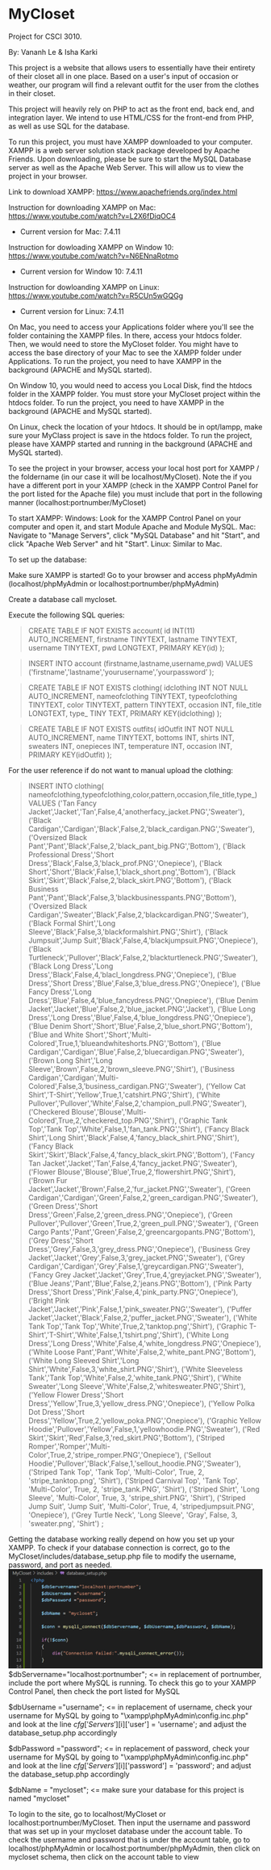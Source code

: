 # MyCloset
Project for CSCI 3010.

By: Vananh Le & Isha Karki

This project is a website that allows users to essentially have their entirety of 
their closet all in one place. Based on a user's input of occasion or weather, our program will
find a relevant outfit for the user from the clothes in their closet. 

This project will heavily rely on PHP to act as the front end, back end, and integration layer. We intend to
use HTML/CSS for the front-end from PHP, as well as use SQL for the database.

To run this project, you must have XAMPP downloaded to your computer. XAMPP is a web server solution stack package developed by Apache Friends. Upon downloading, 
please be sure to start the MySQL Database server as well as the Apache Web Server. This will allow us to view the project in your browser.

Link to download XAMPP: https://www.apachefriends.org/index.html

Instruction for downloading XAMPP on Mac: https://www.youtube.com/watch?v=L2X6fDiqOC4
- Current version for Mac: 7.4.11

Instruction for dowloading XAMPP on Window 10: https://www.youtube.com/watch?v=N6ENnaRotmo
- Current version for Window 10: 7.4.11

Instruction for dowloanding XAMPP on Linux: https://www.youtube.com/watch?v=R5CUn5wGQGg
- Current version for Linux: 7.4.11

On Mac, you need to access your Applications folder where you'll see the folder containing the XAMPP files. In there, access your htdocs folder. Then, we would need to store the MyCloset folder. 
You might have to access the base directory of your Mac to see the XAMPP folder under Applications. To run the project, you need to have XAMPP in the background (APACHE and MySQL started).

On Window 10, you would need to access you Local Disk, find the htdocs folder in the XAMPP folder. You must store your MyCloset project within the htdocs folder. To run the project, you need to have XAMPP in the background (APACHE and MySQL started).

On Linux, check the location of your htdocs. It should be in opt/lampp, make sure your MyClass project is save in the htdocs folder. To run the project, please have XAMPP started and running in the background (APACHE and MySQL started).

To see the project in your browser, access your local host port for XAMPP / the foldername (in our case it will be localhost/MyCloset). Note the if you have a different port in your XAMPP (check in the XAMPP Control Panel for the port listed for the Apache file) you must include that port in the following manner (localhost:portnumber/MyCloset) 

To start XAMPP:
Windows: Look for the XAMPP Control Panel on your computer and open it, and start Module Apache and Module MySQL.
Mac: Navigate to "Manage Servers", click "MySQL Database" and hit "Start", and click "Apache Web Server" and hit "Start".
Linux: Similar to Mac.

To set up the database:

Make sure XAMPP is started! Go to your browser and access phpMyAdmin (localhost/phpMyAdmin or localhost:portnumber/phpMyAdmin)

Create a database call mycloset.

Execute the following SQL queries:

>CREATE TABLE IF NOT EXISTS account(
>    id INT(11) AUTO_INCREMENT, 
>    firstname TINYTEXT,
>    lastname TINYTEXT,
>    username TINYTEXT,
>    pwd LONGTEXT,
>    PRIMARY KEY(id)
);

>INSERT INTO account
>   (firstname,lastname,username,pwd)
>VALUES
>    ('firstname','lastname','yourusername',’yourpassword’
);

>CREATE TABLE IF NOT EXISTS clothing( idclothing INT NOT NULL AUTO_INCREMENT, nameofclothing TINYTEXT, typeofclothing TINYTEXT, color TINYTEXT, pattern TINYTEXT, occasion INT, file_title LONGTEXT, type_ TINY TEXT, PRIMARY KEY(idclothing) 
);

>CREATE TABLE IF NOT EXISTS outfits( idOutfit INT NOT NULL AUTO_INCREMENT, name TINYTEXT, bottoms INT, shirts INT, sweaters INT, onepieces INT, temperature INT, occasion INT, PRIMARY KEY(idOutfit) );

For the user reference if do not want to manual upload the clothing:
>INSERT INTO clothing(
    nameofclothing,typeofclothing,color,pattern,occasion,file_title,type_)
VALUES
	('Tan Fancy Jacket','Jacket','Tan',False,4,'anotherfacy_jacket.PNG','Sweater'),
    ('Black Cardigan','Cardigan','Black',False,2,'black_cardigan.PNG','Sweater'),
    ('Oversized Black Pant','Pant','Black',False,2,'black_pant_big.PNG','Bottom'),
    ('Black Professional Dress','Short Dress','Black',False,3,'black_prof.PNG','Onepiece'),
    ('Black Short','Short','Black',False,1,'black_short.png','Bottom'),
    ('Black Skirt','Skirt','Black',False,2,'black_skirt.PNG','Bottom'),
    ('Black Business Pant','Pant','Black',False,3,'blackbusinesspants.PNG','Bottom'),
    ('Oversized Black Cardigan','Sweater','Black',False,2,'blackcardigan.PNG','Sweater'),
    ('Black Formal Shirt','Long Sleeve','Black',False,3,'blackformalshirt.PNG','Shirt'),
    ('Black Jumpsuit','Jump Suit','Black',False,4,'blackjumpsuit.PNG','Onepiece'),
    ('Black Turtleneck','Pullover','Black',False,2,'blackturtleneck.PNG','Sweater'),
    ('Black Long Dress','Long Dress','Black',False,4,'blacl_longdress.PNG','Onepiece'),
    ('Blue Dress','Short Dress','Blue',False,3,'blue_dress.PNG','Onepiece'),
    ('Blue Fancy Dress','Long Dress','Blue',False,4,'blue_fancydress.PNG','Onepiece'),
    ('Blue Denim Jacket','Jacket','Blue',False,2,'blue_jacket.PNG','Jacket'),
    ('Blue Long Dress','Long Dress','Blue',False,4,'blue_longdress.PNG','Onepiece'),
    ('Blue Denim Short','Short','Blue',False,2,'blue_short.PNG','Bottom'),
    ('Blue and White Short','Short','Multi-Colored',True,1,'blueandwhiteshorts.PNG','Bottom'),
    ('Blue Cardigan','Cardigan','Blue',False,2,'bluecardigan.PNG','Sweater'),
    ('Brown Long Shirt','Long Sleeve','Brown',False,2,'brown_sleeve.PNG','Shirt'),
    ('Business Cardigan','Cardigan','Multi-Colored',False,3,'business_cardigan.PNG','Sweater'),
    ('Yellow Cat Shirt','T-Shirt','Yellow',True,1,'catshirt.PNG','Shirt'),
    ('White Pullover','Pullover','White',False,2,'champion_pull.PNG','Sweater'),
    ('Checkered Blouse','Blouse','Multi-Colored',True,2,'checkered_top.PNG','Shirt'),
    ('Graphic Tank Top','Tank Top','White',False,1,'fan_tank.PNG','Shirt'),
    ('Fancy Black Shirt','Long Shirt','Black',False,4,'fancy_black_shirt.PNG','Shirt'),
    ('Fancy Black Skirt','Skirt','Black',False,4,'fancy_black_skirt.PNG','Bottom'),
    ('Fancy Tan Jacket','Jacket','Tan',False,4,'fancy_jacket.PNG','Sweater'),
    ('Flower Blouse','Blouse','Blue',True,2,'flowershirt.PNG','Shirt'),
    ('Brown Fur Jacket','Jacket','Brown',False,2,'fur_jacket.PNG','Sweater'),
    ('Green Cardigan','Cardigan','Green',False,2,'green_cardigan.PNG','Sweater'),
    ('Green Dress','Short Dress','Green',False,2,'green_dress.PNG','Onepiece'),
    ('Green Pullover','Pullover','Green',True,2,'green_pull.PNG','Sweater'),
    ('Green Cargo Pants','Pant','Green',False,2,'greencargopants.PNG','Bottom'),
    ('Grey Dress','Short Dress','Grey',False,3,'grey_dress.PNG','Onepiece'),
    ('Business Grey Jacket','Jacket','Grey',False,3,'grey_jacket.PNG','Sweater'),
    ('Grey Cardigan','Cardigan','Grey',False,1,'greycardigan.PNG','Sweater'),
    ('Fancy Grey Jacket','Jacket','Grey',True,4,'greyjacket.PNG','Sweater'),
    ('Blue Jeans','Pant','Blue',False,2,'jeans.PNG','Bottom'),
    ('Pink Party Dress','Short Dress','Pink',False,4,'pink_party.PNG','Onepiece'),
    ('Bright Pink Jacket','Jacket','Pink',False,1,'pink_sweater.PNG','Sweater'),
    ('Puffer Jacket','Jacket','Black',False,2,'puffer_jacket.PNG','Sweater'),
    ('White Tank Top','Tank Top','White',True,2,'tanktop.png','Shirt'),
    ('Graphic T-Shirt','T-Shirt','White',False,1,'tshirt.png','Shirt'),
    ('White Long Dress','Long Dress','White',False,4,'white_longdress.PNG','Onepiece'),
    ('White Loose Pant','Pant','White',False,2,'white_pant.PNG','Bottom'),
    ('White Long Sleeved Shirt','Long Shirt','White',False,3,'white_shirt.PNG','Shirt'),
    ('White Sleeveless Tank','Tank Top','White',False,2,'white_tank.PNG','Shirt'),
    ('White Sweater','Long Sleeve','White',False,2,'whitesweater.PNG','Shirt'),
    ('Yellow Flower Dress','Short Dress','Yellow',True,3,'yellow_dress.PNG','Onepiece'),
    ('Yellow Polka Dot Dress','Short Dress','Yellow',True,2,'yellow_poka.PNG','Onepiece'),
    ('Graphic Yellow Hoodie','Pullover','Yellow',False,1,'yellowhoodie.PNG','Sweater'),
    ('Red Skirt','Skirt','Red',False,3,'red_skirt.PNG','Bottom'),
    ('Striped Romper','Romper','Multi-Color',True,2,'stripe_romper.PNG','Onepiece'),
    ('Sellout Hoodie','Pullover','Black',False,1,'sellout_hoodie.PNG','Sweater'),
    ('Striped Tank Top', 'Tank Top', 'Multi-Color', True, 2, 'stripe_tanktop.png', 'Shirt'),
    ('Striped Carnival Top', 'Tank Top', 'Multi-Color', True, 2, 'stripe_tank.PNG', 'Shirt'),
    ('Striped Shirt', 'Long Sleeve', 'Multi-Color', True, 3, 'stripe_shirt.PNG', 'Shirt'),
    ('Striped Jump Suit', 'Jump Suit', 'Multi-Color', True, 4, 'stripedjumpsuit.PNG', 'Onepiece'),
    ('Grey Turtle Neck', 'Long Sleeve', 'Gray', False, 3, 'sweater.png', 'Shirt')
;

Getting the database working really depend on how you set up your XAMPP. To check if your database connection is correct, go to the MyCloset/includes/database_setup.php file to modify the username, password, and port as needed. 
![data_setup](checkpoints/screenshots/data_setup.png)
$dbServername="localhost:portnumber"; <= in replacement of portnumber, include the port where MySQL is running. To check this go to your XAMPP Control Panel, then check the port listed for MySQL

$dbUsername ="username"; <= in replacement of username, check your username for MySQL by going to "\xampp\phpMyAdmin\config.inc.php" and look at the line $cfg['Servers'][$i]['user'] = 'username'; and adjust the  database_setup.php accordingly

$dbPassword ="password"; <= in replacement of password, check your username for MySQL by going to "\xampp\phpMyAdmin\config.inc.php" and look at the line $cfg['Servers'][$i]['password'] = 'password'; and adjust the  database_setup.php accordingly

$dbName = "mycloset"; <= make sure your database for this project is named "mycloset"

To login to the site, go to localhost/MyCloset or localhost:portnumber/MyCloset. Then input the username and password that was set up in your mycloset database under the account table. To check the username and password that is under the account table, go to localhost/phpMyAdmin or localhost:portnumber/phpMyAdmin, then click on mycloset schema, then click on the account table to view


